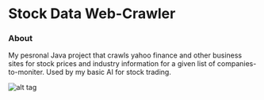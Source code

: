# Stock Data Web-Crawler

### About
My pesronal Java project that crawls yahoo finance and other business sites for stock prices and industry information for a given list of companies-to-moniter. Used by my basic AI for stock trading.

![alt tag](http://i.imgur.com/a9xqDaq.jpg)
